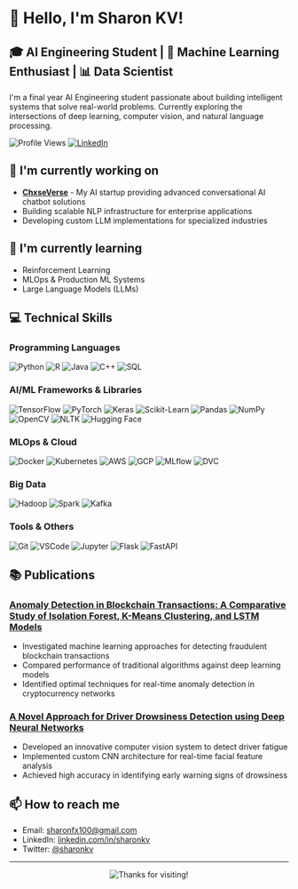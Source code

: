 # 👋 Hello, I'm Sharon KV!

## 🎓 AI Engineering Student | 🤖 Machine Learning Enthusiast | 📊 Data Scientist

I'm a final year AI Engineering student passionate about building intelligent systems that solve real-world problems. Currently exploring the intersections of deep learning, computer vision, and natural language processing.

![Profile Views](https://komarev.com/ghpvc/?username=sharonkv&color=brightgreen)
[![LinkedIn](https://img.shields.io/badge/LinkedIn-Connect-blue)](https://www.linkedin.com/in/sharonkv48/)

## 🔭 I'm currently working on
- **[ChxseVerse](https://chxseverse.com)** - My AI startup providing advanced conversational AI chatbot solutions
- Building scalable NLP infrastructure for enterprise applications
- Developing custom LLM implementations for specialized industries

## 🌱 I'm currently learning
- Reinforcement Learning
- MLOps & Production ML Systems
- Large Language Models (LLMs)

## 💻 Technical Skills

### Programming Languages
![Python](https://img.shields.io/badge/-Python-3776AB?style=flat&logo=python&logoColor=white)
![R](https://img.shields.io/badge/-R-276DC3?style=flat&logo=r&logoColor=white)
![Java](https://img.shields.io/badge/-Java-007396?style=flat&logo=java&logoColor=white)
![C++](https://img.shields.io/badge/-C++-00599C?style=flat&logo=c%2B%2B&logoColor=white)
![SQL](https://img.shields.io/badge/-SQL-4479A1?style=flat&logo=MySQL&logoColor=white)

### AI/ML Frameworks & Libraries
![TensorFlow](https://img.shields.io/badge/-TensorFlow-FF6F00?style=flat&logo=tensorflow&logoColor=white)
![PyTorch](https://img.shields.io/badge/-PyTorch-EE4C2C?style=flat&logo=pytorch&logoColor=white)
![Keras](https://img.shields.io/badge/-Keras-D00000?style=flat&logo=keras&logoColor=white)
![Scikit-Learn](https://img.shields.io/badge/-ScikitLearn-F7931E?style=flat&logo=scikit-learn&logoColor=white)
![Pandas](https://img.shields.io/badge/-Pandas-150458?style=flat&logo=pandas&logoColor=white)
![NumPy](https://img.shields.io/badge/-NumPy-013243?style=flat&logo=numpy&logoColor=white)
![OpenCV](https://img.shields.io/badge/-OpenCV-5C3EE8?style=flat&logo=opencv&logoColor=white)
![NLTK](https://img.shields.io/badge/-NLTK-3DDC84?style=flat&logo=nltk&logoColor=white)
![Hugging Face](https://img.shields.io/badge/-HuggingFace-FFD21E?style=flat&logo=huggingface&logoColor=black)

### MLOps & Cloud
![Docker](https://img.shields.io/badge/-Docker-2496ED?style=flat&logo=docker&logoColor=white)
![Kubernetes](https://img.shields.io/badge/-Kubernetes-326CE5?style=flat&logo=kubernetes&logoColor=white)
![AWS](https://img.shields.io/badge/-AWS-232F3E?style=flat&logo=amazon-aws&logoColor=white)
![GCP](https://img.shields.io/badge/-GCP-4285F4?style=flat&logo=google-cloud&logoColor=white)
![MLflow](https://img.shields.io/badge/-MLflow-0194E2?style=flat&logo=mlflow&logoColor=white)
![DVC](https://img.shields.io/badge/-DVC-945DD6?style=flat&logo=dvc&logoColor=white)

### Big Data
![Hadoop](https://img.shields.io/badge/-Hadoop-66CCFF?style=flat&logo=apache-hadoop&logoColor=black)
![Spark](https://img.shields.io/badge/-Spark-E25A1C?style=flat&logo=apache-spark&logoColor=white)
![Kafka](https://img.shields.io/badge/-Kafka-231F20?style=flat&logo=apache-kafka&logoColor=white)

### Tools & Others
![Git](https://img.shields.io/badge/-Git-F05032?style=flat&logo=git&logoColor=white)
![VSCode](https://img.shields.io/badge/-VSCode-007ACC?style=flat&logo=visual-studio-code&logoColor=white)
![Jupyter](https://img.shields.io/badge/-Jupyter-F37626?style=flat&logo=jupyter&logoColor=white)
![Flask](https://img.shields.io/badge/-Flask-000000?style=flat&logo=flask&logoColor=white)
![FastAPI](https://img.shields.io/badge/-FastAPI-009688?style=flat&logo=fastapi&logoColor=white)

## 📚 Publications

### [Anomaly Detection in Blockchain Transactions: A Comparative Study of Isolation Forest, K-Means Clustering, and LSTM Models](https://ieeexplore.ieee.org/document/10531556)
- Investigated machine learning approaches for detecting fraudulent blockchain transactions
- Compared performance of traditional algorithms against deep learning models
- Identified optimal techniques for real-time anomaly detection in cryptocurrency networks

### [A Novel Approach for Driver Drowsiness Detection using Deep Neural Networks](https://ieeexplore.ieee.org/document/10503519)
- Developed an innovative computer vision system to detect driver fatigue
- Implemented custom CNN architecture for real-time facial feature analysis
- Achieved high accuracy in identifying early warning signs of drowsiness

## 📫 How to reach me
- Email: sharonfx100@gmail.com
- LinkedIn: [linkedin.com/in/sharonkv](https://www.linkedin.com/in/sharonkv48/)
- Twitter: [@sharonkv](https://x.com/sharonnkv)

---

<p align="center">
  <img src="https://img.shields.io/badge/Thanks%20for%20visiting-Star%20some%20repos!-orange" alt="Thanks for visiting!" />
</p>
